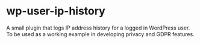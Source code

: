 # wp-user-ip-history
A small plugin that logs IP address history for a logged in WordPress user. To be used as a working example in developing privacy and GDPR features.

